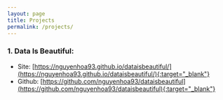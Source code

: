```yaml
---
layout: page
title: Projects
permalink: /projects/
---
```


### 1. Data Is Beautiful:
- Site: [https://nguyenhoa93.github.io/dataisbeautiful/](https://nguyenhoa93.github.io/dataisbeautiful/){:target="_blank"}
- Github: [https://github.com/nguyenhoa93/dataisbeautiful](https://github.com/nguyenhoa93/dataisbeautiful){:target="_blank"}
